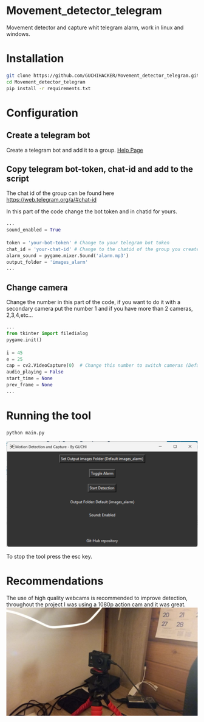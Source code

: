 # Movement_detector_telegram
Movement detector and capture whit telegram alarm, work in linux and windows.

# Installation
```bash
git clone https://github.com/GUCHIHACKER/Movement_detector_telegram.git
cd Movement_detector_telegram
pip install -r requirements.txt
```

# Configuration
## Create a telegram bot 
Create a telegram bot and add it to a group.
[Help Page](https://atareao.es/tutorial/crea-tu-propio-bot-para-telegram/)
## Copy telegram bot-token, chat-id and add to the script
The chat id of the group can be found here https://web.telegram.org/a/#chat-id

In this part of the code change the bot token and in chatid for yours.
```python
...
sound_enabled = True 

token = 'your-bot-token' # Change to your telegram bot token
chat_id = 'your-chat-id' # Change to the chatid of the group you created
alarm_sound = pygame.mixer.Sound('alarm.mp3')
output_folder = 'images_alarm'
...
```

## Change camera
Change the number in this part of the code, if you want to do it with a secondary camera put the number 1 and if you have more than 2 cameras, 2,3,4,etc... 

```python
...
from tkinter import filedialog
pygame.init()

i = 45
e = 25
cap = cv2.VideoCapture(0)  # Change this number to switch cameras (Default: 0)
audio_playing = False
start_time = None
prev_frame = None
...
```

# Running the tool
```bash
python main.py
```
![tool](https://github.com/GUCHIHACKER/Movement_detector_telegram/blob/main/tool-running.png)

To stop the tool press the esc key.
# Recommendations
The use of high quality webcams is recommended to improve detection, throughout the project I was using a 1080p action cam and it was great.
![camera](https://github.com/GUCHIHACKER/Movement_detector_telegram/blob/main/camera.jpeg)
